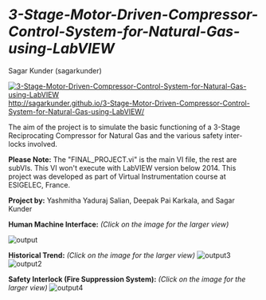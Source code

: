 # <i>3-Stage-Motor-Driven-Compressor-Control-System-for-Natural-Gas-using-LabVIEW</i>
Sagar Kunder (sagarkunder)

[![3-Stage-Motor-Driven-Compressor-Control-System-for-Natural-Gas-using-LabVIEW ](https://cloud.githubusercontent.com/assets/17741974/17119211/cc389408-52c4-11e6-90fe-787d392e5131.jpg)](https://www.youtube.com/watch?v=fckqe-37Fzw "3-Stage-Motor-Driven-Compressor-Control-System-for-Natural-Gas-using-LabVIEW-Click to Watch!")
http://sagarkunder.github.io/3-Stage-Motor-Driven-Compressor-Control-System-for-Natural-Gas-using-LabVIEW/

The aim of the project is to simulate the basic functioning of a 3-Stage Reciprocating Compressor for Natural Gas and the various safety inter-locks involved.


<b>Please Note:</b> 
The "FINAL_PROJECT.vi" is the main VI file, the rest are subVIs.
This VI won't execute with LabVIEW version below 2014.
This project was developed as part of Virtual Instrumentation course at ESIGELEC, France.

<b>Project by:</b>
Yashmitha Yaduraj Salian,
Deepak Pai Karkala,
and Sagar Kunder

<b>Human Machine Interface:</b> <i>(Click on the image for the larger view)</i>

![output](https://cloud.githubusercontent.com/assets/17741974/16179894/4be2bc78-3674-11e6-86c1-c7e5b12c3501.jpg)

<b>Historical Trend:</b> <i>(Click on the image for the larger view)</i>
![output3](https://cloud.githubusercontent.com/assets/17741974/16179900/79038eee-3674-11e6-81e1-40b77d7d7cf8.jpg)
![output2](https://cloud.githubusercontent.com/assets/17741974/16179899/6bc785a0-3674-11e6-9db2-1c17aa35e378.jpg)

<b>Safety Interlock (Fire Suppression System):</b> <i>(Click on the image for the larger view)</i>
![output4](https://cloud.githubusercontent.com/assets/17741974/16179920/2cda0150-3675-11e6-9f72-736fe18515b9.jpg)
